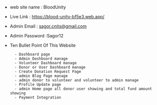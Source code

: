 - web site name : BloodUnity
- Live Link : https://blood-unity-bf5e3.web.app/

- Admin Email : sagor.cnits@gmail.com
- Admin Password :Sagor12

- Ten Bullet Point Of This Website

        - Dashboard page
        - Admin Dashboard manage
        - Volunteer Dashboard manage
        - Donor or User Dashboard manage
        - Create Donation Request Page
        - admin Blog Page manage
        - admin donor to volunteer and volunteer to admin manage
        - Profile Update page
        - admin Home page all donor user showing and total fund amount showing
        - Payment Integration
